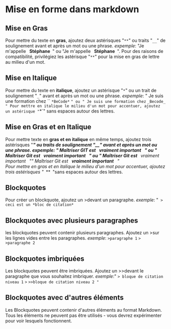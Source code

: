 # Mise en forme dans markdown

## Mise en Gras
  Pour mettre du texte en **gras**, ajoutez deux astérisques "`**`" ou traits "`__`" de soulignement avant et après un mot ou une phrase.
    *expemple*: "Je m'appelle ` `**Stéphane**` `" ou "Je m'appelle ` `__Stéphane__` `". 
  Pour des raisons de compatibilité, privilégiez les astérisque "`**`" pour la mise en gras de lettre au milieu d'un mot.
  
## Mise en Italique

 Pour mettre du texte en **italique**, ajoutez un astérisque "`*`" ou un trait de soulignement "`_`" avant et après un mot ou une phrase.
    *expemple*: " Je suis une formation chez `` `*BeCode*` ` " ou " Je suis une formation chez ` `_Becode_` ` "
 Pour mettre en italique le milieu d'un mot pour accentuer, ajoutez un astérisque "`*`" sans espaces autour des lettres.

## Mise en Gras et en Italique

 Pour mettre texte en **gras et en italique** en même temps, ajoutez trois astérisques "***" ou traits de soulignement "___" avant et après un mot ou une phrase. 
    *expemple*: " Maîtriser *GIT* est ` `***vraiment important***` ` " ou " Maîtriser *Git* est ` `__vraiment important___` ` " 
                ou " Maîtriser *Git* est ` `**_vraiment important_**` ` "" Maîtriser *Git* est ` `*__vraiment important__*` ` "  
 Pour mettre en gras et en italique le milieu d'un mot pour accentuer, ajoutez trois astérisques "` `***` `"sans espaces autour des lettres.

## Blockquotes

 Pour créer un blockquote, ajoutez un >devant un paragraphe.
    *exemple*: "` > ceci est un *bloc de citation*`

## Blockquotes avec plusieurs paragraphes

 les blockquotes peuvent contenir plusieurs paragraphes. Ajoutez un >sur les lignes vides entre les paragraphes.
    *exemple*: `>paragraphe 1`
               `>` 
               `>paragraphe 2` 
             
## Blockquotes imbriquées

 Les blockquotes peuvent être imbriquées. Ajoutez un >>devant le paragraphe que vous souhaitez imbriquer. 
    *exemple*:" `> bloque de citation niveau 1`
                `>`
                `>>bloque de citation niveau 2 "`

## Blockquotes avec d'autres éléments

Les Blockquotes peuvent contenir d'autres éléments au format Markdown. Tous les éléments ne peuvent pas être utilisés - vous devrez expérimenter pour voir lesquels fonctionnent.
